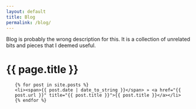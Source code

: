 ```yaml
---
layout: default
title: Blog
permalink: /blog/
---
```


Blog is probably the wrong description for this. It is a collection of unrelated bits and pieces that I deemed useful.


# {{ page.title }}

<ul class="posts">

	{% for post in site.posts %}
	<li><span>{{ post.date | date_to_string }}</span> » <a href="{{ post.url }}" title="{{ post.title }}">{{ post.title }}</a></li>
	{% endfor %}
</ul>


